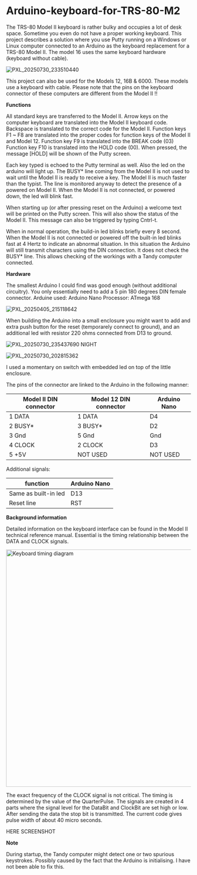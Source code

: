 # Arduino-keyboard-for-TRS-80-M2


The TRS-80 Model II keyboard is rather bulky and occupies a lot of desk space. Sometime you even do not have a proper working keyboard.
This project describes a solution where you use Putty running on a Windows or Linux computer connected to an Arduino as the keyboard replacement for a TRS-80 Model II.
The model 16 uses the same keyboard hardware (keyboard without cable).

![PXL_20250730_233510440](https://github.com/user-attachments/assets/38e45ba9-abd1-4610-a2d1-7861c1418159)


This project can also be used for the Models 12, 16B & 6000. These models use a keyboard with cable.
Please note that the pins on the keyboard connector of these computers are different from the Model II !!


**Functions**

All standard keys are transferred to the Model II.
Arrow keys on the computer keyboard are translated into the Model II keyboard code.
Backspace is translated to the correct code for the Model II.
Function keys F1 ~ F8 are translated into the proper codes for function keys of the Model II and Model 12.
Function key F9 is translated into the BREAK code (03)
Function key F10 is translated into the HOLD code (00). When pressed, the message [HOLD] will be shown of the Putty screen.

Each key typed is echoed to the Putty terminal as well. Also the led on the arduino will light up.
The BUSY* line coming from the Model II is not used to wait until the Model II is ready to receive a key. The Model II is much faster than the typist. 
The line is monitored anyway to detect the presence of a powered on Model II. When the Model II is not connected, or powered down, the led will blink fast.

When starting up (or after pressing reset on the Arduino) a welcome text will be printed on the Putty screen. This will also show the status of the Model II.
This message can also be triggered by typing Cntrl-t.

When in normal operation, the build-in led blinks briefly every 8 second.
When the Model II is not connected or powered off the built-in led blinks fast at 4 Hertz to indicate an abnormal situation.
In this situation the Arduino will still transmit characters using the DIN connection. It does not check the BUSY* line.
This allows checking of the workings with a Tandy computer connected. 

**Hardware**

The smallest Arduino I could find was good enough (without additional circuitry). You only essentially need to add a 5 pin 180 degrees DIN female connector.
Arduine used: Arduino Nano
Processor: ATmega 168

![PXL_20250405_215118642](https://github.com/user-attachments/assets/7eec2c83-32c4-4d01-a011-8550477db702)


When building the Arduino into a small enclosure you might want to add and extra push button for the reset (temporarely connect to ground), and an additional led with resistor 220 ohms connected from D13 to ground. 

![PXL_20250730_235437690 NIGHT](https://github.com/user-attachments/assets/026540a4-2391-4acd-8c78-d64c4d319a53)


![PXL_20250730_202815362](https://github.com/user-attachments/assets/b4b0e0d9-66c4-4043-8b78-8d2a7726f5ef)

I used a momentary on switch with embedded led on top of the little enclosure.



The pins of the connector are linked to the Arduino in the following manner:


| Model II DIN connector | Model 12 DIN connector | Arduino Nano |
|--|--|--|
| 1  DATA | 1 DATA | D4 |
| 2  BUSY* | 3 BUSY* | D2 |
| 3  Gnd | 5 Gnd | Gnd |
| 4  CLOCK | 2 CLOCK | D3 |
| 5  +5V | NOT USED | NOT USED |

Additional signals:

| function | Arduino Nano |
| -- | -- |
| Same as built-in led | D13 |
| Reset line | RST |


**Background information**

Detailed information on the keyboard interface can be found in the Model II technical reference manual. Essential is the timing relationship between the DATA and CLOCK signals.

<img width="1276" height="647" alt="Keyboard timing diagram" src="https://github.com/user-attachments/assets/6c5b35c3-feb5-4467-a511-fb046971d69c" />


The exact frequency of the CLOCK signal is not critical. The timing is determined by the value of the QuarterPulse.
The signals are created in 4 parts where the signal level for the DataBit and ClockBit are set high or low. After sending the data the stop bit is transmitted.
The current code gives pulse width of about 40 micro seconds.

HERE SCREENSHOT 

**Note**

During startup, the Tandy computer might detect one or two spurious keystrokes. Possibly caused by the fact that the Arduino is initialising. I have not been able to fix this.

